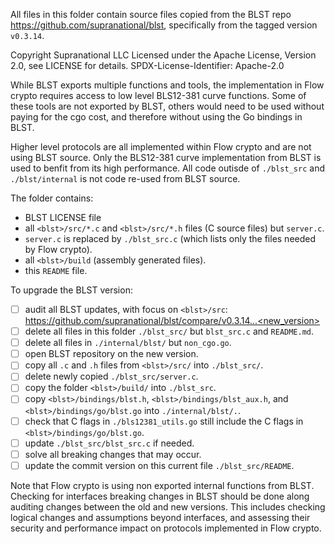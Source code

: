 All files in this folder contain source files copied from the BLST repo https://github.com/supranational/blst, 
specifically from the tagged version `v0.3.14`.

 Copyright Supranational LLC
 Licensed under the Apache License, Version 2.0, see LICENSE for details.
 SPDX-License-Identifier: Apache-2.0

While BLST exports multiple functions and tools, the implementation in Flow crypto requires access to low level BLS12-381 curve functions. Some of these tools are not exported by BLST, others would need to be used without paying for the cgo cost, and therefore without using the Go bindings in BLST.

Higher level protocols are all implemented within Flow crypto and are not using BLST source. Only the BLS12-381 curve
implementation from BLST is used to benfit from its high performance. All code outisde of `./blst_src` and `./blst/internal` is
not code re-used from BLST source. 

The folder contains:
- BLST LICENSE file
- all `<blst>/src/*.c` and `<blst>/src/*.h` files (C source files) but `server.c`.
- `server.c` is replaced by `./blst_src.c` (which lists only the files needed by Flow crypto).
- all `<blst>/build`   (assembly generated files).
- this `README` file.

To upgrade the BLST version:
- [ ] audit all BLST updates, with focus on `<blst>/src`: https://github.com/supranational/blst/compare/v0.3.14...<new_version>
- [ ] delete all files in this folder `./blst_src/` but `blst_src.c` and `README.md`.
- [ ] delete all files in `./internal/blst/` but `non_cgo.go`.
- [ ] open BLST repository on the new version.
- [ ] copy all `.c` and `.h` files from `<blst>/src/` into `./blst_src/`.
- [ ] delete newly copied `./blst_src/server.c`.
- [ ] copy the folder `<blst>/build/` into `./blst_src`.
- [ ] copy `<blst>/bindings/blst.h`, `<blst>/bindings/blst_aux.h`, and `<blst>/bindings/go/blst.go` into `./internal/blst/.`.
- [ ] check that C flags in `./bls12381_utils.go` still include the C flags in `<blst>/bindings/go/blst.go`.
- [ ] update `./blst_src/blst_src.c` if needed.
- [ ] solve all breaking changes that may occur.
- [ ] update the commit version on this current file `./blst_src/README`.

Note that Flow crypto is using non exported internal functions from BLST. Checking for interfaces breaking changes in BLST should be done along auditing changes between the old and new versions. This includes checking logical changes and assumptions beyond interfaces, and assessing their security and performance impact on protocols implemented in Flow crypto.
